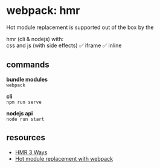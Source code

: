 # webpack: hmr

Hot module replacement is supported out of the box by the

hmr (cli & nodejs) with:  
 css and js (with side effects)
  ✅ iframe
  ✅ inline


## commands

**bundle modules**  
`webpack`

**cli**  
`npm run serve`

**nodejs api**  
`node run start`


## resources

- [HMR 3 Ways](https://github.com/ahfarmer/webpack-hmr-3-ways)
- [Hot module replacement with webpack](https://github.com/webpack/docs/wiki/hot-module-replacement-with-webpack)

